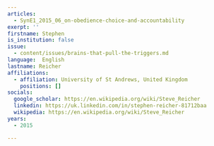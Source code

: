 ```yaml
---
articles:
  - SynE1_2015_06_on-obedience-choice-and-accountability
exerpt: ''
firstname: Stephen
is_institution: false
issue:
  - content/issues/brains-that-pull-the-triggers.md
language:  English
lastname: Reicher
affiliations:
  - affiliation: University of St Andrews, United Kingdom
    positions: []
socials:
  google_scholar: https://en.wikipedia.org/wiki/Steve_Reicher
  linkedin: https://uk.linkedin.com/in/stephen-reicher-81712baa
  wikipedia: https://en.wikipedia.org/wiki/Steve_Reicher
years:
  - 2015

---
```

